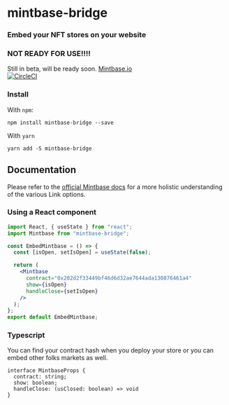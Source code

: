 # mintbase-bridge

### Embed your NFT stores on your website

### NOT READY FOR USE!!!!

Still in beta, will be ready soon.
[Mintbase.io](https://mintbase.io)  
[![CircleCI](https://circleci.com/gh/Mintbase/mintbase-bridge.svg?style=svg)](https://circleci.com/gh/Mintbase/mintbase-bridge)

### Install

With `npm`:

```
npm install mintbase-bridge --save
```

With `yarn`

```
yarn add -S mintbase-bridge
```

## Documentation

Please refer to the [official Mintbase docs](https://docs.mintbase.io/developers) for
a more holistic understanding of the various Link options.

### Using a React component

```jsx
import React, { useState } from "react";
import Mintbase from "mintbase-bridge";

const EmbedMintbase = () => {
  const [isOpen, setIsOpen] = useState(false);

  return (
    <Mintbase
      contract="0x202d2f33449bf46d6d32ae7644ada130876461a4"
      show={isOpen}
      handleClose={setIsOpen}
    />
  );
};
export default EmbedMintbase;
```

### Typescript

You can find your contract hash when you deploy your store or you can embed other folks markets as well.

```
interface MintbaseProps {
  contract: string;
  show: boolean;
  handleClose: (usClosed: boolean) => void
}
```
